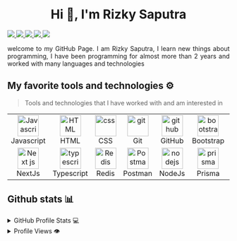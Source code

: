 <h1 align="center">Hi 👋, I'm Rizky Saputra</h1>

<div align="justify">
<a href="https://www.instagram.com/rizkysap_/">
<img src="https://img.shields.io/badge/Instagram-%23E4405F.svg?style=for-the-badge&logo=Instagram&logoColor=white">
</a>
 <!-- &nbsp;&nbsp;&nbsp;&nbsp;&nbsp;&nbsp;&nbsp;&nbsp; -->
<a href="https://www.youtube.com/@Sap-dev">
<img src="https://img.shields.io/badge/YouTube-FF0000?style=for-the-badge&logo=youtube&logoColor=white">
</a>

<a href="https://www.x.com/SapDevv/">
<img src="https://img.shields.io/badge/X-131010.svg?style=for-the-badge&logo=X&logoColor=white">
</a>

<a href="https://www.linkedin.com/in/rizkysap/">
<img src="https://img.shields.io/badge/Linkedin-%231DA1F2.svg?style=for-the-badge&logo=Linkedin&logoColor=white">
</a>

<a href="https://tiktok.com/@sap.dev">
<img src="https://img.shields.io/badge/TikTok-131010.svg?style=for-the-badge&logo=TikTok&logoColor=white">
</a>
</div>

<p></p>
<p align="justify">
welcome to my GitHub Page. I am Rizky Saputra, I learn new things about programming, I have been programming for almost more than 2 years and worked with many languages and technologies
</p>


## My favorite tools and technologies ⚙️

> Tools and technologies that I have worked with and am interested in

<table>
<tr>
    <td align="center" width="96">
        <img src="https://skillicons.dev/icons?i=js" width="48" height="48" alt="Javascript" />
      <br>Javascript
    </td>
    <td align="center"  width="96">
        <img src="https://skillicons.dev/icons?i=html" width="48" height="48" alt="HTML" />
      <br>HTML
    </td>
    <td align="center" width="96">
        <img src="https://skillicons.dev/icons?i=css" width="48" height="48" alt="css" />
      <br>CSS
    </td>
    <td align="center"  width="96">
        <img src="https://skillicons.dev/icons?i=git" width="48" height="48" alt="git" />
      <br>Git
    </td>
    <td align="center"  width="96">
        <img src="https://skillicons.dev/icons?i=github" width="48" height="48" alt="github" />
      <br>GitHub
    </td>
    <td align="center"  width="96">
        <img src="https://skillicons.dev/icons?i=bootstrap" width="48" height="48" alt="bootstrap" />
      <br>Bootstrap
    </td>
    <td align="center" width="96">
        <img src="https://skillicons.dev/icons?i=tailwind" width="48" height="48" alt="tailwind" />
      <br>Tailwind
    </td>
    <td align="center" width="96">
        <img src="https://skillicons.dev/icons?i=jquery" width="48" height="48" alt="jquery" />
      <br>JQuery
    </td>
    <td align="center" width="96">
        <img src="https://skillicons.dev/icons?i=mongodb" width="48" height="48" alt="mongodb" />
      <br>MongoDb
    </td>
    <td align="center" width="96">
        <img src="https://skillicons.dev/icons?i=react" width="48" height="48" alt="react" />
      <br>ReactJs
    </td>
</tr>
<tr>
    <td align="center" width="96">
        <img src="https://skillicons.dev/icons?i=nextjs" width="48" height="48" alt="Next js" />
      <br>NextJs
    </td>
    <td align="center" width="96">
        <img src="https://skillicons.dev/icons?i=ts" width="48" height="48" alt="typescript" />
      <br>Typescript
    </td>
    <td align="center" width="96">
        <img src="https://skillicons.dev/icons?i=redis" width="48" height="48" alt="Redis" />
      <br>Redis
    </td>
        <td align="center" width="96">
        <img src="https://skillicons.dev/icons?i=postman" width="48" height="48" alt="Postman" />
      <br>Postman
    </td>
    <td align="center" width="96">
        <img src="https://skillicons.dev/icons?i=nodejs" width="48" height="48" alt="nodejs" />
      <br>NodeJs
    </td>
    <td align="center" width="96">
        <img src="https://skillicons.dev/icons?i=prisma" width="48" height="48" alt="prisma" />
      <br>Prisma
    </td>
    <td align="center" width="96">
        <img src="https://skillicons.dev/icons?i=mysql" width="48" height="48" alt="mysql" />
      <br>Mysql
    </td>
    <td align="center" width="96">
        <img src="https://skillicons.dev/icons?i=docker" width="48" height="48" alt="docker" />
      <br>Docker
    </td>
    <td align="center" width="96">
        <img src="https://skillicons.dev/icons?i=sequelize" width="48" height="48" alt="sequelize" />
      <br>Sequelize
    </td>
    <td align="center" width="96">
        <img src="https://skillicons.dev/icons?i=redux" width="40" height="40" alt="redux" />
        <br>Redux
    </td>
  </tr>
</table>

## Github stats 📊

<details>
  <summary>GitHub Profile Stats 💻</summary>
  <br/>
    <a href="https://github.com/Rizkysap-dev/github-readme-stats"><img alt="Rizkysap-dev Github Stats" src="https://github-readme-stats.vercel.app/api/?username=Rizkysap-dev&show_icons=true&count_private=true&theme=default&hide_border=true&bg_color=fff&title_color=00E676&icon_color=00E676" height="192px"/></a>
  <a href="https://github.com/Rizkysap-dev/github-readme-stats"><img alt="Rizkysap-dev Top Languages" src="https://github-readme-stats.vercel.app/api/top-langs/?username=Rizkysap-dev&langs_count=8&layout=compact&theme=default&hide_border=true&bg_color=fff&title_color=000&icon_color=000&hide=Jupyter%20Notebook" height="192px"/></a>
  <br/>
</details>

<details>
  <summary>Profile Views 👁️</summary>
  <br/>
  <img src="https://komarev.com/ghpvc/?username=Rizkysap-dev&label=PROFILE+VIEWS&style=for-the-badge&color=brightgreen">

</details>
